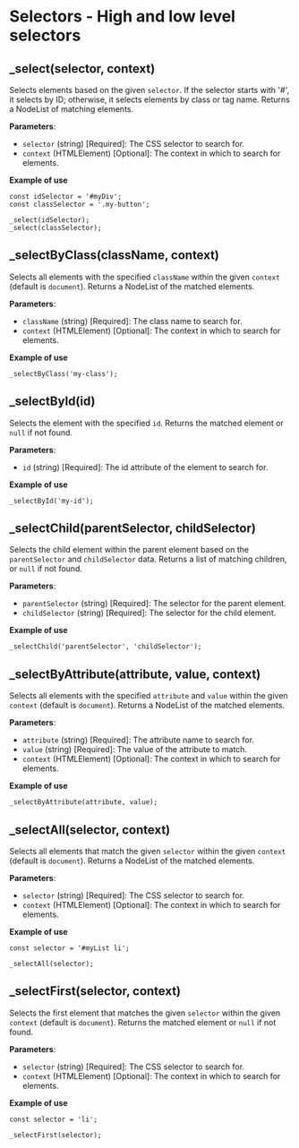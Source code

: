 # Selectors - High and low level selectors

## _select(selector, context)

Selects elements based on the given `selector`. If the selector starts with '#', it selects by ID; otherwise, it selects elements by class or tag name. Returns a NodeList of matching elements.

**Parameters**:
- `selector` (string) [Required]: The CSS selector to search for.
- `context` (HTMLElement) [Optional]: The context in which to search for elements.

**Example of use**

    const idSelector = '#myDiv';
    const classSelector = '.my-button';
    
    _select(idSelector);
    _select(classSelector);
    
## _selectByClass(className, context)

Selects all elements with the specified `className` within the given `context` (default is `document`). Returns a NodeList of the matched elements.

**Parameters**:
- `className` (string) [Required]: The class name to search for.
- `context` (HTMLElement) [Optional]: The context in which to search for elements.

**Example of use**

    _selectByClass('my-class');

## _selectById(id)

Selects the element with the specified `id`. Returns the matched element or `null` if not found.

**Parameters**:
- `id` (string) [Required]: The id attribute of the element to search for.

**Example of use**

    _selectById('my-id');

## _selectChild(parentSelector, childSelector)

Selects the child element within the parent element based on the `parentSelector` and `childSelector` data. Returns a list of matching children, or `null` if not found.

**Parameters**:
- `parentSelector` (string) [Required]: The selector for the parent element.
- `childSelector` (string) [Required]: The selector for the child element.

**Example of use**

    _selectChild('parentSelector', 'childSelector');

## _selectByAttribute(attribute, value, context)

Selects all elements with the specified `attribute` and `value` within the given `context` (default is `document`). Returns a NodeList of the matched elements.

**Parameters**:
- `attribute` (string) [Required]: The attribute name to search for.
- `value` (string) [Required]: The value of the attribute to match.
- `context` (HTMLElement) [Optional]: The context in which to search for elements.

**Example of use**

    _selectByAttribute(attribute, value);

## _selectAll(selector, context)

Selects all elements that match the given `selector` within the given `context` (default is `document`). Returns a NodeList of the matched elements.

**Parameters**:
- `selector` (string) [Required]: The CSS selector to search for.
- `context` (HTMLElement) [Optional]: The context in which to search for elements.

**Example of use**

    const selector = '#myList li';
    
    _selectAll(selector);

## _selectFirst(selector, context)

Selects the first element that matches the given `selector` within the given `context` (default is `document`). Returns the matched element or `null` if not found.

**Parameters**:
- `selector` (string) [Required]: The CSS selector to search for.
- `context` (HTMLElement) [Optional]: The context in which to search for elements.

**Example of use**

    const selector = 'li';
    
    _selectFirst(selector);
